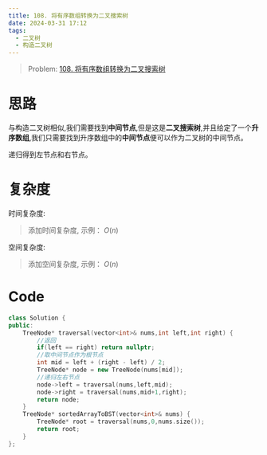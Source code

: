 ```yaml
---
title: 108. 将有序数组转换为二叉搜索树
date: 2024-03-31 17:12
tags:
  - 二叉树
  - 构造二叉树
---
```


> Problem: [108. 将有序数组转换为二叉搜索树](https://leetcode.cn/problems/convert-sorted-array-to-binary-search-tree/description/)


# 思路

与构造二叉树相似,我们需要找到**中间节点**,但是这是**二叉搜索树**,并且给定了一个**升序数组**,我们只需要找到升序数组中的**中间节点**便可以作为二叉树的中间节点。

递归得到左节点和右节点。

# 复杂度

时间复杂度:
> 添加时间复杂度, 示例： $O(n)$

空间复杂度:
> 添加空间复杂度, 示例： $O(n)$



# Code
```C++ []
class Solution {
public:
    TreeNode* traversal(vector<int>& nums,int left,int right) {
        //返回
        if(left == right) return nullptr;
        //取中间节点作为根节点  
        int mid = left + (right - left) / 2;
        TreeNode* node = new TreeNode(nums[mid]);
        //递归左右节点
        node->left = traversal(nums,left,mid);
        node->right = traversal(nums,mid+1,right);
        return node;
    }
    TreeNode* sortedArrayToBST(vector<int>& nums) {
        TreeNode* root = traversal(nums,0,nums.size());
        return root;
    }
};
```
  
